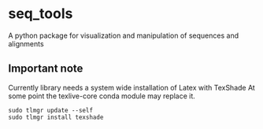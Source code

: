 # seq_tools
A python package for visualization  and manipulation of sequences and alignments

## Important note
Currently library needs a system wide installation of Latex with TexShade
At some point the texlive-core conda module may replace it.
```
sudo tlmgr update --self
sudo tlmgr install texshade
```